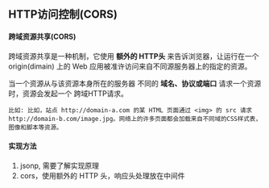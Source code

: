 ## HTTP访问控制(CORS)
#### 跨域资源共享(CORS)

跨域资源共享是一种机制，它使用 **额外的 HTTP头** 来告诉浏览器，让运行在一个 origin(dimain) 上的 Web 应用被准许访问来自不同源服务器上的指定的资源。

当一个资源从与该资源本身所在的服务器 不同的 **域名、协议或端口**  请求一个资源时，资源会发起一个 跨域HTTP请求。



`比如: 比如，站点 http://domain-a.com 的某 HTML 页面通过 <img> 的 src 请求 http://domain-b.com/image.jpg。网络上的许多页面都会加载来自不同域的CSS样式表，图像和脚本等资源。`



#### 实现方法

1. jsonp, 需要了解实现原理
2. cors，使用额外的 HTTP 头，响应头处理放在中间件